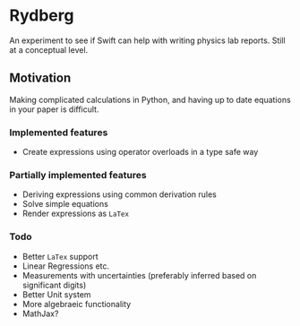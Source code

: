 # Rydberg
An experiment to see if Swift can help with writing physics lab reports. Still at a conceptual level.

## Motivation
Making complicated calculations in Python, and having up to date equations in your paper is difficult.

### Implemented features
- Create expressions using operator overloads in a type safe way

### Partially implemented features
- Deriving expressions using common derivation rules
- Solve simple equations
- Render expressions as `LaTex`

### Todo
- Better `LaTex` support
- Linear Regressions etc.
- Measurements with uncertainties (preferably inferred based on significant digits)
- Better Unit system
- More algebraeic functionality
- MathJax?
